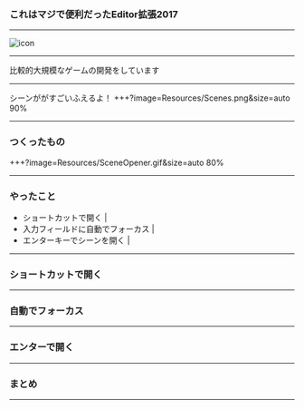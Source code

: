 ### これはマジで便利だったEditor拡張2017
---

![icon](https://github.com/K-U-.png)


---

比較的大規模なゲームの開発をしています

---

シーンががすごいふえるよ！
+++?image=Resources/Scenes.png&size=auto 90%


---

### つくったもの
+++?image=Resources/SceneOpener.gif&size=auto 80%

---

### やったこと

- ショートカットで開く |
- 入力フィールドに自動でフォーカス |
- エンターキーでシーンを開く |

---

### ショートカットで開く


---

### 自動でフォーカス


---

### エンターで開く


---

### まとめ


---
